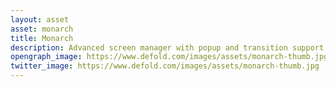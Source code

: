 ```yaml
---
layout: asset
asset: monarch
title: Monarch
description: Advanced screen manager with popup and transition support.
opengraph_image: https://www.defold.com/images/assets/monarch-thumb.jpg
twitter_image: https://www.defold.com/images/assets/monarch-thumb.jpg
---
```

